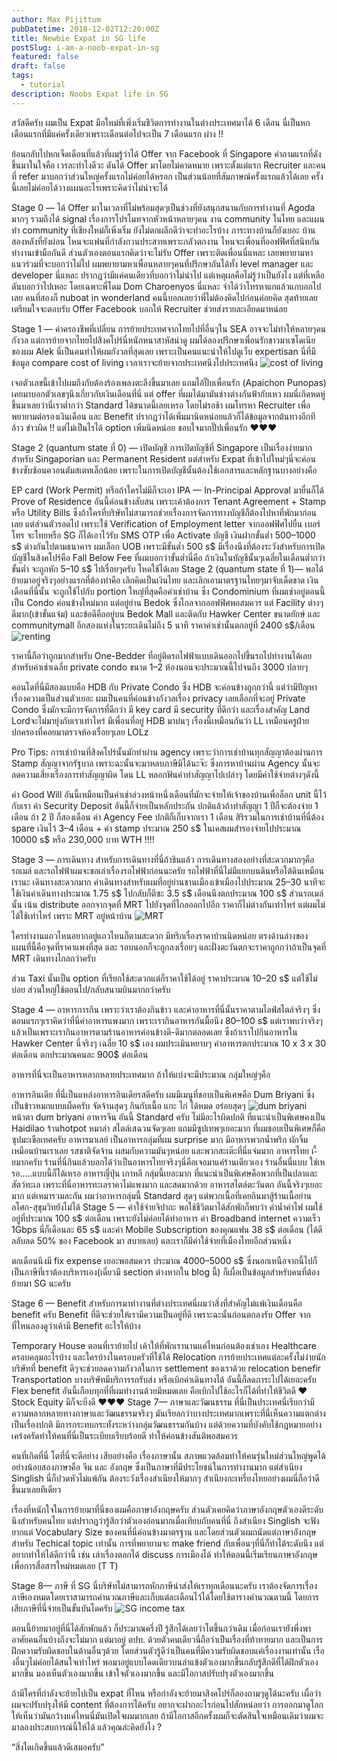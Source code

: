 ```yaml
---
author: Max Pijittum
pubDatetime: 2018-12-02T12:20:00Z
title: Newbie Expat in SG life
postSlug: i-am-a-noob-expat-in-sg
featured: false
draft: false
tags:
  - tutorial
description: Noobs Expat life in SG
---
```


สวัสดีครับ ผมเป็น Expat มือใหม่ที่เพิ่งเริ่มชีวิตการทำงานในต่างประเทศมาได้ 6 เดือน นี่เป็นหกเดือนแรกที่มีแค่ครั้งเดียวเพราะเดือนต่อไปจะเป็น 7 เดือนแรก ผ่าง !!

ย้อนกลับไปหกเจ็ดเดือนที่แล้วที่ผมรู้ว่าได้ Offer จาก Facebook ที่ Singapore คำถามแรกที่ดังขึ้นมาในใจคือ เวรละทำไงดีวะ ดันได้ Offer มาโดยไม่คาดหมาย เพราะตั้งแต่แรก Recruiter และคนที่ refer มาบอกว่าส่วนใหญ่ครั้งแรกไม่ค่อยได้หรอก เป็นส่วนน้อยที่สัมภาษณ์ครั้งแรกแล้วได้เลย ครั้งนี้เลยไม่ค่อยได้วางแผนอะไรเพราะคิดว่าไม่น่าจะได้

Stage 0 — ได้ Offer มาในเวลาที่ไม่พร้อมสุดๆเป็นช่วงที่ยังสนุกสนานกับการทำงานที่ Agoda มากๆ รวมถึงได้ signal เรื่องการโปรโมทจากหัวหน้าหลายๆคน งาน community ในไทย และแผนทำ community ที่เชียงใหม่ก็เพิ่งเริ่ม ยังไม่ตกผลึกดีว่าจะทำอะไรบ้าง ภาระทางบ้านก็ยังเยอะ บ้านสองหลังที่ยังผ่อน ไหนจะแฟนที่กำลังกวนประสาทเพราะกลัวตกงาน ไหนจะเพื่อนที่ออฟฟิศที่สนิทกันทำงานเข้ามือกันดี ส่วนตัวเองตอนแรกคิดว่าจะไม่รับ Offer เพราะติดเพื่อนนี่แหละ เลยพยายามหาแนวร่วมที่จะบอกว่าไม่ไป ผมพยายามหาเพื่อนหลายๆคนที่ปรึกษากันได้ทั้ง level manager และ developer นี่แหละ ปรากฎว่ามีแค่คนเดียวที่บอกว่าไม่น่าไป แต่เหตุผลคือไม่รู้ว่าเป็นยังไง แต่ที่เหลือดันบอกว่าไปเหอะ โดยเฉพาะพี่โดม Dom Charoenyos นี่แหละ จำได้ว่าโทรหาแกแล้วแกบอกไปเลย คนที่สองก็ nuboat in wonderland คนนี้บอกเลยว่าพี่ไม่ต้องคิดไปก่อนค่อยคิด สุดท้ายเลยเตรียมใจจะตอบรับ Offer Facebook บอกให้ Recruiter ช่วยส่งรายละเอียดมาหน่อย

Stage 1 — ค่าครองชีพที่เปลี่ยน การย้ายประเทศจากไทยไปที่อื่นๆใน SEA อาจจะไม่ทำให้หลายๆคนกังวล แต่การย้ายจากไทยไปสิงคโปร์นี่หนักหนาสาหัสน่าดู ผมได้ลองปรึกษาเพื่อนรักชาวมาเซโดเนียของผม Alek นี่เป็นคนทำให้ผมกังวลที่สุดเลย เพราะเป็นคนแนะนำให้ไปดูเว็บ expertisan นี่ที่มีข้อมูล compare cost of living เวลาเราจะย้ายจากประเทศนึงไปประเทศนึง
![cost of living](../../../assets/images/blogs/lifestyle/blog-01/img-01.png)

เจอตัวเลขนี้เข้าไปผมถึงกับต้องร้องเพลงตะลึงขึ้นมาเลย แถมไอ้ปั๊บเพื่อนรัก (Apaichon Punopas) เคยมาบอกตัวเลขๆนึงเกี่ยวกับเงินเดือนที่นี่ แต่ offer ที่ผมได้มามันช่างต่างกันฟ้ากับเหว ผมนึ่เกิดหดหู่ขึ้นมาเลยว่านี่เราต่ำกว่า Standard ได้ขนาดนี้เลยเหรอ โดยไม่รอช้า ผมโทรหา Recruiter เพื่อพยายามต่อรองเงินเดือน และ Benefit ปรากฎว่าได้เพิ่มมานิดหน่อยแล้วก็ได้ข้อมูลจากต้นทางอีกที อ้าว ข่าวผิด !! แต่ไม่เป็นไรได้ option เพิ่มนิดหน่อย ขอบใจมากปั๊ปเพื่อนรัก ❤❤❤

Stage 2 (quantum state ที่ 0) — เปิดบัญชี การเปิดบัญชีที่ Singapore เป็นเรื่องง่ายมากสำหรับ Singaporian และ Permanent Resident แต่สำหรับ Expat ที่เข้าไปใหม่ๆนี่จะค่อนข้างซับซ้อนควอนตัมสเตทเล็กน้อย เพราะในการเปิดบัญชีนั้นต้องใช้เอกสารและหลักฐานบางอย่างคือ

EP card (Work Permit) หรือถ้าใครไม่มีก็จะเอา IPA — In-Principal Approval มายื่นก็ได้
Prove of Residence อันนี้ค่อนข้างสับสน เพราะเค้าต้องการ Tenant Agreement + Stamp หรือ Utility Bills ซึ่งถ้าใครที่บริษัทไม่สามารถช่วยเรื่องการจัดการทางบัญชีก็ต้องไปหาที่พักมาก่อนเลย แต่ส่วนตัวรอดไป เพราะใช้ Verification of Employment letter จากออฟฟิศไปยื่น
เบอร์โทร จะไทยหรือ SG ก็ได้เอาไว้รับ SMS OTP เพื่อ Activate บัญชี
เงินฝากขั้นต่ำ 500–1000 s$ ต่างกันไปตามธนาคาร ผมเลือก UOB เพราะมีขั้นต่ำ 500 s$ มีเรื่องนึงที่ต้องระวังสำหรับการเปิดบัญชีในสิงคโปร์คือ Fall Below Fee ที่ผมบอกว่าขั้นต่ำนี่คือ ถ้าเงินในบัญชีนั้นๆเฉลี่ยในเดือนต่ำกว่าขั้นต่ำ จะถูกหัก 5–10 s$ ไปเรื่อยๆครับ โหดใช้ได้เลย
Stage 2 (quantum state ที่ 1)— พอได้ย้ายมาอยู่จริงๆอย่างแรกที่ต้องทำคือ เลิกคิดเป็นเงินไทย และเลิกเอามาตรฐานไทยๆมาจับเด็ดขาด เงินเดือนที่นี่นั้น จะถูกใช้ไปกับ portion ใหญ่ที่สุดคือค่าเช่าบ้าน ซึ่ง Condominium ที่ผมเช่าอยู่ตอนนี้เป็น Condo ค่อนข้างใหม่มาก แต่อยู่ย่าน Bedok ซึ่งไกลจากออฟฟิศพอสมควร แต่ Facility ต่างๆดีมาก(เข้าขั้นแจ่ม) และข้อดีคืออยู่บน Bedok Mall และติดกับ Hawker Center ขนาดยักษ์ และ communitymall อีกสองแห่งในระยะเดินไม่ถึง 5 นาที ราคาค่าเช่านั้นตกอยู่ที่ 2400 s$/เดือน
![renting](../../../assets/images/blogs/lifestyle/blog-01/img-02.png)

ราคานี้ถือว่าถูกมากสำหรับ One-Bedder ที่อยู่ติดรถไฟฟ้าแบบเดินออกไปขึ้นรถไปทำงานได้เลย สำหรับค่าเช่าเฉลี่ย private condo ขนาด 1–2 ห้องนอนจะประมาณนี้ไปจนถึง 3000 ปลายๆ

คอนโดที่นี่มีสองแบบคือ HDB กับ Private Condo ซึ่ง HDB จะค่อนข้างถูกกว่านี้ แต่ว่ามีปัญหาเรื่องความเป็นส่วนตัวเยอะ ผมเป็นคนที่ค่อนข้างกังวลเรื่อง privacy เลยเลือกที่จะอยู่ Private Condo ซึ่งมักจะมีการจัดการที่ดีกว่า มี key card มี security ที่ดีกว่า และเรื่องสำคัญ Land Lordจะไม่มายุ่งกับเราเท่าไหร่ มีเพื่อนที่อยู่ HDB มาบ่นๆ เรื่องนี้เหมือนกันว่า LL เหมือนครูฝ่ายปกครองที่คอยมาตรวจห้องเรื่อยๆเลย LOLz

Pro Tips: การเช่าบ้านที่สิงคโปร์นั้นมักทำผ่าน agency เพราะว่าการเช่าบ้านทุกสัญญาต้องผ่านการ Stamp สัญญาจากรัฐบาล เพราะฉะนั้นจะมาหลบภาษีมิได้นะจ๊ะ ซึ่งการหาบ้านผ่าน Agency นั้นจะลดความเสี่ยงเรื่องการทำสัญญาผิด โดน LL หลอกฟันค่าทำสัญญาไปเปล่าๆ โดยมีค่าใช้จ่ายต่างๆดังนี้

ค่า Good Will อันนี้เหมือนเป็นค่าเช่าล่วงหน้าหนึ่งเดือนที่มักจะจ่ายให้เจ้าของบ้านเพื่อล็อก unit นี้ไว้กับเรา
ค่า Security Deposit อันนี้ก็จ่ายเป็นหลักประกัน ปกติแล้วถ้าทำสัญญา 1 ปีก็จะต้องจ่าย 1 เดือน ถ้า 2 ปี ก็สองเดือน
ค่า Agency Fee ปกติก็เก็บจากเรา 1 เดือน
สิริรวมในการเช่าบ้านที่นี่ต้อง spare เงินไว้ 3–4 เดือน + ค่า stamp ประมาณ 250 s$ ในเคสผมสำรองจ่ายไปประมาณ 10000 s$ หรือ 230,000 บาท WTH !!!!

Stage 3 — การเดินทาง สำหรับการเดินทางที่นี่ถ้าชินแล้ว การเดินทางสองอย่างที่สะดวกมากๆคือ รถเมล์ และรถไฟฟ้าผมจะขอเล่าเรื่องรถไฟฟ้าก่อนนะครัย รถไฟฟ้าที่นี่ไม่มีแยกบนดินหรือใต้ดินเหมือนเรานะ เดินทางสะดวกมาก ค่าเดินทางสำหรับผมที่อยู่ย่านชานเมืองเข้าเมืองไปประมาณ 25–30 นาทีจะใช้เงินค่าเดินทางประมาณ 1.75 s$ ไปกลับก็ตีซะ 3.5 s$ เดือนนึงตกประมาณ 100 s$ ส่วนรถเมล์นั้น เน้น distribute ออกจากจุดที่ MRT ไปยังจุดที่ไกลออกไปอีก ราคาก็ไม่ต่างกันเท่าไหร่ แต่ผมไม่ได้ใช้เท่าไหร่ เพราะ MRT อยู่หน้าบ้าน
![MRT](../../../assets/images/blogs/lifestyle/blog-01/img-03.png)

ใครทำงานแถวไหนอยากอยู่แถวไหนก็ตามสะดวก
มีทริกเรื่องราคาบ้านนิดหน่อย ตรงด้านล่างของแผนที่นี้คือจุดที่ราคาแพงที่สุด และ รอบนอกก็จะถูกลงเรื่อยๆ และฝั่งตะวันตกจะราคาถูกกว่าถ้าเป็นจุดที่ MRT เดินทางไกลกว่าครับ

ส่วน Taxi นั้นเป็น option ที่เรียกใช้สะดวกแต่ก็ราคาใช้ได้อยู่ ราคาประมาณ 10–20 s$ แต่ใช้ไม่บ่อย ส่วนใหญ่ใช้ตอนไป/กลับสนามบินมากกว่าครับ

Stage 4 — อาหารการกิน เพราะว่าเราต้องกินข้าว และค่าอาหารที่นี่นั้นราคาตามไลฟ์สไตล์จริงๆ ซึ่งตอนแรกๆเราคิดว่าที่นี่ค่าอาหารแพงมาก เพราะเรากินอาหารกันมื้อนึง 80–100 s$ แต่เราพบว่าจริงๆแล้วเป็นเพราะเรากินอาหารตามร้านอาหารค่อนข้างดี-ดีมากตลอดเลย ซึ่งถ้าเราไปกินอาหารใน Hawker Center นี่จริงๆ เฉลี่ย 10 s$ เอง ผมประเมินหยาบๆ ค่าอาหารตกประมาณ 10 x 3 x 30 ต่อเดือน ตกประมาณคนละ 900$ ต่อเดือน

อาหารที่นี่จะเป็นอาหารหลากหลายประเทศมาก ถ้าให้แบ่งจะมีประมาณ กลุ่มใหญ่ๆคือ

อาหารอินเดีย ที่นี่เป็นแหล่งอาหารอินเดียรสดีครับ ผมมีเมนูที่ชอบเป็นพิเศษคือ Dum Briyani ซึ่งเป็นข้าวหมกแบบเผ็ดครับ จัดจ้านสุดๆ กินกับเนื้อ แกะ ไก่ ได้หมด อร่อยสุดๆ
![dum briyani](../../../assets/images/blogs/lifestyle/blog-01/img-04.png)
หน้าตา dum briyani
อาหารจีน อันนี้ Standard ครับ ไม่มีอะไรผิดปกติ ที่แนะนำเป็นพิเศษคงเป็น Haidilao ร้านhotpot หมาล่า สไตล์เสฉวนจัดๆเลย แถมมีซูปเทพๆเยอะมาก ที่ผมชอบเป็นพิเศษก็คือซุปมะเขือเทศครับ
อาหารมาเลย์ เป็นอาหารกลุ่มที่ผม surprise มาก มีอาหารพวกน้ำพริก ผักจิ้มเหมือนบ้านเราเลย รสชาติจัดจ้าน ผสมกับความมันๆหน่อย และพวกสะเต๊ะที่นี่แจ่มมาก
อาหารไทย เ-ี้ยมากครับ ร้านที่นี่กินแล้วบอกได้ว่าเป็นอาหารไทยจริงๆนี่คือเจอมาแค่ร้านเดียวเอง ร้านอื่นนี่แบบ ใช่เหรอ…..แบบนี้ก็ได้เหรอ
อาหารญี่ปุ่น เกาหลี กลุ่มนี้เยอะมาก ที่แนะนำเป็นพิเศษคือพวกที่เป็นปลาและสัตว์ทะเล เพราะที่นี่อาหารทะเลราคาไม่แพงมาก และสดมากด้วย
อาหารสไตล์ตะวันตก อันนี้จริงๆเยอะมาก แต่เหมารวมละกัน ผมว่าอาหารกลุ่มนี้ Standard สุดๆ แต่พวกเนื้อที่เคยกินมาสู้ร้านเนื้อย่านอโศก-สุขุมวิทยังไม่ได้
Stage 5 — ค่าใช้จ่ายจิปาถะ พอใช้ชีวิตมาได้สักพักก็พบว่า ค่าน้ำค่าไฟ ผมใช้อยู่ที่ประมาณ 100 s$ ต่อเดือน เพราะยังไม่ค่อยได้ทำอาหาร ค่า Broadband internet ความเร็ว 1Gbps นี่ก็เดือนละ 65 s$ และค่า​ Mobile Subscription ของคุณแฟน 38 s$ ต่อเดือน (ได้ดีลลับลด 50% ของ Facebook มา สบายเลย) และเราก็มีค่าใช้จ่ายที่เมืองไทยอีกส่วนหนึ่ง

ตกเดือนนึงมี fix expense เยอะพอสมควร ประมาณ 4000–5000 s$ ซึ่งนอกเหนือจากนี้ไปก็เป็นภาษีที่เราต้องบริหารเอง(เดี๋ยวมี section ต่างหากใน blog นี้) ก็เผื่อเป็นข้อมูลสำหรับคนที่ต้องย้ายมา SG นะครับ

Stage 6 — Benefit สำหรับการมาทำงานที่ต่างประเทศนี่ผมว่าสิ่งที่สำคัญไม่แพ้เงินเดือนคือ benefit ครับ Benefit ที่ดีจะช่วยให้เรามีความเป็นอยู่ที่ดี เพราะฉะนั้นก่อนตกลงรับ Offer จากที่ไหนลองดูว่าเค้ามี Benefit อะไรให้บ้าง

Temporary House ตอนที่เราย้ายไป เค้าให้ที่พักเรานานแค่ไหนก่อนต้องเช่าเอง
Healthcare ครอบคลุมอะไรบ้าง และใครบ้างในครอบครัวที่ใช้ได้
Relocation การย้ายประเทศแต่ละครั้งไม่ง่ายนัก บริษัทที่ benefit ดีๆจะช่วยลดความกังวลในการ settlement ของเราด้วย relocation benefir
Transportation บางบริษัทมีบริการรถรับส่ง หรือเบิกค่าเดินทางได้ อันนี้ก็ลดภาระไปได้เยอะครับ
Flex benefit อันนี้เกือบทุกที่ที่ผมทำงานด้วยมีหมดเลย คือเบิกไปใช้อะไรก็ได้ที่ทำให้ชีวิตดี ❤
Stock Equity มีก็จะยิ่งดี ❤❤❤
Stage 7— ภาษาและวัฒนธรรม ที่นี่เป็นประเทศนี่เรียกว่ามีความหลากหลายทางภาษาและวัฒนธรรมจริงๆ มันเรียลกว่าบางประเทศมากเพราะที่นี่เห็นความแตกต่างเป็นเรื่องปกติ มีการกระทบกระทั่งระหว่างกลุ่มวัฒนธรรมกันบ้าง แต่ด้วยความที่บังคับใช้กฎหมายอย่างเคร่งครัดทำให้คนที่นี่เป็นระเบียบเรียบร้อยดี ทำให้ค่อนข้างสันติพอสมควร

คนที่เกิดที่นี่​ โตที่นี่จะดีอย่าง เสียอย่างคือ เรื่องภาษานั้น สภาพแวดล้อมทำให้คนรุ่นใหม่ส่วนใหญ่พูดได้อย่างน้อยสองภาษาคือ จีน และ อังกฤษ ซึ่งเป็นภาษาที่มีประโยชน์ในการทำงานมาก แต่สำเนียง Singlish นี่ก็ปวดหัวไม่แพ้กัน ต้องระวังเรื่องสำเนียงให้มากๆ สำเนียงกะเหรี่ยงไทยอย่างผมนี่ถือว่าดีขึ้นมาเลยทีเดียว

เรื่องที่หนักใจในการย้ายมาที่นี่ของผมคือภาษาอังกฤษครับ ส่วนตัวเคยคิดว่าภาษาอังกฤษตัวเองดีระดับนึงสำหรับคนไทย แต่ปรากฎว่ารู้สึกว่าตัวเองอ่อนมากเมื่อเทียบกับคนที่นี่ ถึงสำเนียง Singlish จะฟังยากแต่ Vocabulary Size ของคนที่นี่ค่อนข้างมาตรฐาน และโดยส่วนตัวผมถนัดแต่ภาษาอังกฤษสำหรับ Techical topic เท่านั้น การที่พยายามจะ make friend กับเพื่อนๆที่นี่ก็ทำได้ระดับนึง แต่อยากทำให้ได้ดีกว่านี้ เช่น เล่าเรื่องตลกได้ discuss การเมืองได้ ทำให้ตอนนี้เริ่มเรียนภาษาอังกฤษเพื่อการสื่อสารใหม่หมดเลย (T T)

Stage 8— ภาษี ที่ SG นี่บริษัทไม่สามารถหักภาษีนำส่งให้เราทุกเดือนนะครับ เราต้องจัดการเรื่องภาษีเองหมด​ โดยเราสามารถคำนวณภาษีและเก็บแต่ละเดือนไว้ได้โดยใช้ตารางคำนวณตามนี้ โดยการเสียภาษีที่นี่จ่ายเป็นขั้นบันไดครับ
![SG income tax](../../../assets/images/blogs/lifestyle/blog-01/img-05.png)

ตอนนี้ย้ายมาอยู่ที่นี่ได้สักพักแล้ว ก็ประมาณครึ่งปี รู้สึกได้เลยว่าโตขึ้นกว่าเดิม เมื่อก่อนเรายังพึ่งพาอาศัยคนอื่นบ้างถึงจะไม่มาก แต่มาอยู่ ตปท. ด้วยตัวคนเดียวนี่ถือว่าเป็นเรื่องที่ท้าทายมาก และเป็นการฝึกความรับผิดชอบในด้านอื่นๆด้วย โดยส่วนตัวรู้ดีว่าเป็นคนที่มีความรับผิดชอบแค่เรื่องงานเท่านั้น เรื่องอื่นๆไม่ค่อยได้สนใจเท่าไหร่ พอมาอยู่แบบโดดเดียวบนลำแข้งตัวเองมากขึ้นกลับรู้สึกดีที่ได้ฝึกตัวเองมากขึ้น มองเห็นตัวเองมากขึ้น เข้าใจตัวเองมากขึ้น และมีโอกาสปรับปรุงตัวเองมากขึ้น

ถ้ามีใครที่กำลังจะย้ายไปเป็น expat ที่ไหน หรือกำลังจะย้ายมาสิงคโปร์ก็ลองถามๆดูได้นะครับ เผื่อว่าผมจะปรับปรุงให้มี content ที่ต้องการได้ครับ อยากจะฝากอะไรก่อนไปสักหน่อยว่า การออกมาดูโลกให้เห็นว่ามันกว้างแค่ไหนนี่มันเปิดใจผมมากเลย ถ้ามีโอกาสอีกครั้งผมก็จะตัดสินใจเหมือนเดิมว่าผมจะมาลองประสบการณ์นี้ให้ได้ แล้วคุณล่ะคิดยังไง ?

“สิ่งใดเกิดขึ้นแล้วดีเสมอครับ”
